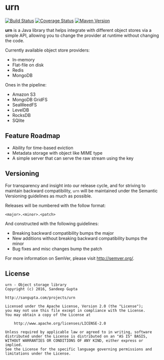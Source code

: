 urn
===

[![Build Status](https://travis-ci.org/sangupta/urn.svg?branch=master)](https://travis-ci.org/sangupta/urn)
[![Coverage Status](https://coveralls.io/repos/github/sangupta/urn/badge.svg?branch=master)](https://coveralls.io/github/sangupta/urn?branch=master)
[![Maven Version](https://maven-badges.herokuapp.com/maven-central/com.sangupta/urn/badge.svg)](https://maven-badges.herokuapp.com/maven-central/com.sangupta/urn)

**urn** is a Java library that helps integrate with different object stores via a simple API, allowing you to change
the provider at runtime without changing the code.

Currently available object store providers:

* In-memory
* Flat-file on disk
* Redis
* MongoDB

Ones in the pipeline:

* Amazon S3
* MongoDB GridFS
* SeaWeedFS
* LevelDB
* RocksDB
* SQlite

Feature Roadmap
---------------

- Ability for time-based eviction
- Metadata storage with object like MIME type
- A simple server that can serve the raw stream using the key


Versioning
----------

For transparency and insight into our release cycle, and for striving to maintain backward compatibility, 
`urn` will be maintained under the Semantic Versioning guidelines as much as possible.

Releases will be numbered with the follow format:

`<major>.<minor>.<patch>`

And constructed with the following guidelines:

* Breaking backward compatibility bumps the major
* New additions without breaking backward compatibility bumps the minor
* Bug fixes and misc changes bump the patch

For more information on SemVer, please visit http://semver.org/.

License
-------
	
```
urn - Object storage library
Copyright (c) 2016, Sandeep Gupta

http://sangupta.com/projects/urn

Licensed under the Apache License, Version 2.0 (the "License");
you may not use this file except in compliance with the License.
You may obtain a copy of the License at

	http://www.apache.org/licenses/LICENSE-2.0

Unless required by applicable law or agreed to in writing, software
distributed under the License is distributed on an "AS IS" BASIS,
WITHOUT WARRANTIES OR CONDITIONS OF ANY KIND, either express or implied.
See the License for the specific language governing permissions and
limitations under the License.
```
